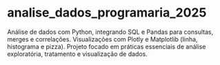 # analise_dados_programaria_2025
Análise de dados com Python, integrando SQL e Pandas para consultas, merges e correlações. Visualizações com Plotly e Matplotlib (linha, histograma e pizza). Projeto focado em práticas essenciais de análise exploratória, tratamento e visualização de dados.
